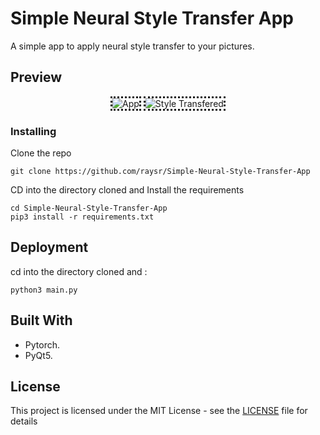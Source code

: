 # Simple Neural Style Transfer App
A simple app to apply neural style transfer to your pictures.



## Preview
 <div align="center">
      <img src="https://github.com/raysr/Simple-Neural-Style-Transfer-App/blob/master/assets/screen.png?raw=true" alt="App" style="border-style: dotted;border-color:##0a111c;"></img>
      <img src="https://github.com/raysr/Simple-Neural-Style-Transfer-App/blob/master/assets/puppy_gen.jpg?raw=true" alt="Style Transfered" style="border-style: dotted;border-color:##0a111c;"></img>
      </div>

### Installing

Clone the repo 
```
git clone https://github.com/raysr/Simple-Neural-Style-Transfer-App
```

CD into the directory cloned and Install the requirements
```
cd Simple-Neural-Style-Transfer-App
pip3 install -r requirements.txt
```

## Deployment

cd into the directory cloned and :
```
python3 main.py
```

## Built With

* Pytorch.
* PyQt5.


## License

This project is licensed under the MIT License - see the [LICENSE](LICENSE) file for details
